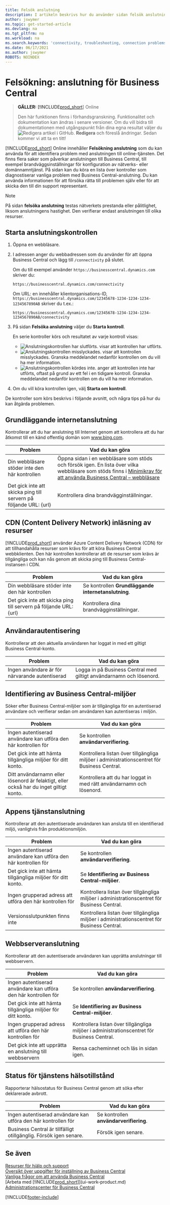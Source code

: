 ```yaml
---
title: Felsök anslutning
description: I artikeln beskrivs hur du använder sidan felsök anslutning för att identifiera och lösa problem vid anslutning till Business Central Online.
author: jswymer
ms.topic: get-started-article
ms.devlang: na
ms.tgt_pltfrm: na
ms.workload: na
ms.search.keywords: 'connectivity, troubleshooting, connection problems'
ms.date: 06/17/2021
ms.author: jswymer
ROBOTS: NOINDEX
---
```

# <a name="troubleshoot-connectivity-for-business-central" />Felsökning: anslutning för Business Central

> **GÄLLER:** [!INCLUDE[prod_short](includes/prod_short.md)] Online
>
> Den här funktionen finns i förhandsgranskning. Funktionalitet och dokumentation kan ändras i senare versioner. Om du vill bidra till dokumentationen med utgångspunkt från dina egna resultat väljer du ![Redigera artikel i GitHub.](media/github-edit-pencil.png) **Redigera** och föreslå ändringar. Sedan kommer vi att ta en titt!

[!INCLUDE[prod_short](includes/prod_short.md)] Online innehåller **Felsökning anslutning** som du kan använda för att identifiera problem med anslutningen till online-tjänsten. Det finns flera saker som påverkar anslutningen till Business Central, till exempel brandväggsinställningar för konfiguration av nätverks- eller domännamntjänst. På sidan kan du köra en lista över kontroller som diagnostiserar vanliga problem med Business Central-anslutning. Du kan använda informationen för att försöka rätta till problemen själv eller för att skicka den till din support representant.

> [!NOTE]
> På sidan **felsöka anslutning** testas nätverkets prestanda eller pålitlighet, liksom anslutningens hastighet. Den verifierar endast anslutningen till olika resurser.

## <a name="start-the-connectivity-check" />Starta anslutningskontrollen

1. Öppna en webbläsare.
2. I adressen anger du webbadressen som du använder för att öppna Business Central och lägg till `/connectivity` på slutet. 

    Om du till exempel använder `https://businesscentral.dynamics.com` skriver du:

    ```http
    https://businesscentral.dynamics.com/connectivity
    ```

    Om URL: en innehåller klientorganisations-ID, `https://businesscentral.dynamics.com/12345678-1234-1234-1234-1234567890AB` skriver du t.ex.:

    ```http
    https://businesscentral.dynamics.com/12345678-1234-1234-1234-1234567890AB/connectivity
    ```
 
3. På sidan **Felsöka anslutning** väljer du **Starta kontroll**.

    En serie kontroller körs och resultatet av varje kontroll visas:

    - ![Anslutningskontrollen har slutförts.](media/connectivity-check.png) visar att kontrollen har utförts.
    - ![Anslutningskontrollen misslyckades.](media/connectivity-failed.png) visar att kontrollen misslyckades. Granska meddelandet nedanför kontrollen om du vill ha mer information.
    - ![Anslutningskontrollen kördes inte.](media/connectivity-blocked.png) anger att kontrollen inte har utförts, oftast på grund av ett fel i en tidigare kontroll. Granska meddelandet nedanför kontrollen om du vill ha mer information.

4. Om du vill köra kontrollen igen, välj **Starta om kontroll**.

De kontroller som körs beskrivs i följande avsnitt, och några tips på hur du kan åtgärda problemen.

## <a name="basic-internet-connectivity" />Grundläggande internetanslutning

Kontrollerar att du har anslutning till Internet genom att kontrollera att du har åtkomst till en känd offentlig domän som www.bing.com.

|Problem|Vad du kan göra|
|-------|-------------|
|Din webbläsare stöder inte den här kontrollen|Öppna sidan i en webbläsare som stöds och försök igen. En lista över vilka webbläsare som stöds finns i [Minimikrav för att använda Business Central – webbläsare](product-requirements.md#browsers)|
|Det gick inte att skicka ping till servern på följande URL: {url}|Kontrollera dina brandvägginställningar.|

## <a name="cdn-content-delivery-network-resources-loading" />CDN (Content Delivery Network) inläsning av resurser

[!INCLUDE[prod_short](includes/prod_short.md)] använder Azure Content Delivery Network (CDN) för att tillhandahålla resurser som krävs för att köra Business Central webbklienten. Den här kontrollen kontrollerar att de resurser som krävs är tillgängliga och kan nås genom att skicka ping till Business Central-instansen i CDN.

|Problem|Vad du kan göra|
|-------|-------------|
|Din webbläsare stöder inte den här kontrollen|Se kontrollen **Grundläggande internetanslutning**.|
|Det gick inte att skicka ping till servern på följande URL: {url}|Kontrollera dina brandvägginställningar.|

## <a name="user-authentication" />Användarautentisering

Kontrollerar att den aktuella användaren har loggat in med ett giltigt Business Central-konto.

|Problem|Vad du kan göra|
|-------|-------------|
|Ingen användare är för närvarande autentiserad|Logga in på Business Central med giltigt användarnamn och lösenord.|

## <a name="business-central-environments-discovery" />Identifiering av Business Central-miljöer

Söker efter Business Central-miljöer som är tillgängliga för en autentiserad användare och verifierar sedan om användaren kan autentiseras i miljön.
<!-- example: Your user name or password is incorrect, or you do not have a valid account.. Request duration: 332 milliseconds)-->

|Problem|Vad du kan göra|
|-------|-------------|
|Ingen autentiserad användare kan utföra den här kontrollen för|Se kontrollen **användarverifiering**.|
|Det gick inte att hämta tillgängliga miljöer för ditt konto.|Kontrollera listan över tillgängliga miljöer i administrationscentret för Business Central.|
|Ditt användarnamn eller lösenord är felaktigt, eller också har du inget giltigt konto.| Kontrollera att du har loggat in med rätt användarnamn och lösenord.|

## <a name="application-service-connectivity" />Appens tjänstanslutning

Kontrollerar att den autentiserade användaren kan ansluta till en identifierad miljö, vanligtvis från produktionsmiljön.

|Problem|Vad du kan göra|
|-------|-------------|
|Ingen autentiserad användare kan utföra den här kontrollen för|Se kontrollen **användarverifiering**.|
|Det gick inte att hämta tillgängliga miljöer för ditt konto.|Se **Identifiering av Business Central-miljöer**.|
|Ingen grupperad adress att utföra den här kontrollen för|Kontrollera listan över tillgängliga miljöer i administrationscentret för Business Central.|
|Versionsslutpunkten finns inte|Kontrollera listan över tillgängliga miljöer i administrationscentret för Business Central.|

## <a name="web-server-connectivity" />Webbserveranslutning

Kontrollerar att den autentiserade användaren kan upprätta anslutningar till webbservern.

|Problem|Vad du kan göra|
|-------|-------------|
|Ingen autentiserad användare kan utföra den här kontrollen för|Se kontrollen **användarverifiering**.|
|Det gick inte att hämta tillgängliga miljöer för ditt konto.|Se **Identifiering av Business Central-miljöer**.|
|Ingen grupperad adress att utföra den här kontrollen för|Kontrollera listan över tillgängliga miljöer i administrationscentret för Business Central.|
|Det gick inte att upprätta en anslutning till webbservern|Rensa cacheminnet och läs in sidan igen.|

## <a name="service-health-status" />Status för tjänstens hälsotillstånd

Rapporterar hälsostatus för Business Central genom att söka efter deklarerade avbrott.

|Problem|Vad du kan göra|
|-------|-------------|
|Ingen autentiserad användare kan utföra den här kontrollen för|Se kontrollen **användarverifiering**.|
|Business Central är tillfälligt otillgänglig. Försök igen senare.|Försök igen senare.|

## <a name="see-also" />Se även

[Resurser för hjälp och support](product-help-and-support.md)  
[Översikt över uppgifter för inställning av Business Central](setup.md)  
[Vanliga frågor om att använda Business Central](across-faq.yml)  
[Arbeta med [!INCLUDE[prod_short](includes/prod_short.md)]](ui-work-product.md)  
[Administrationscenter för Business Central](/dynamics365/business-central/dev-itpro/administration/tenant-admin-center)

[!INCLUDE[footer-include](includes/footer-banner.md)]
